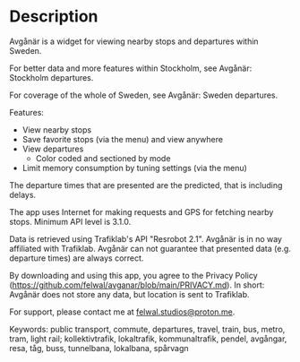 # Description

Avgånär is a widget for viewing nearby stops and departures within Sweden.

For better data and more features within Stockholm, see Avgånär: Stockholm departures.

For coverage of the whole of Sweden, see Avgånär: Sweden departures.

Features:

- View nearby stops
- Save favorite stops (via the menu) and view anywhere
- View departures
  - Color coded and sectioned by mode
- Limit memory consumption by tuning settings (via the menu)

The departure times that are presented are the predicted, that is including delays.

The app uses Internet for making requests and GPS for fetching nearby stops. Minimum API level is 3.1.0.

Data is retrieved using Trafiklab's API "Resrobot 2.1". Avgånär is in no way affiliated with Trafiklab. Avgånär can not guarantee that presented data (e.g. departure times) are always correct.

By downloading and using this app, you agree to the Privacy Policy (https://github.com/felwal/avganar/blob/main/PRIVACY.md). In short: Avgånär does not store any data, but location is sent to Trafiklab.

For support, please contact me at felwal.studios@proton.me.

Keywords: public transport, commute, departures, travel, train, bus, metro, tram, light rail; kollektivtrafik, lokaltrafik, kommunaltrafik, pendel, avgångar, resa, tåg, buss, tunnelbana, lokalbana, spårvagn
